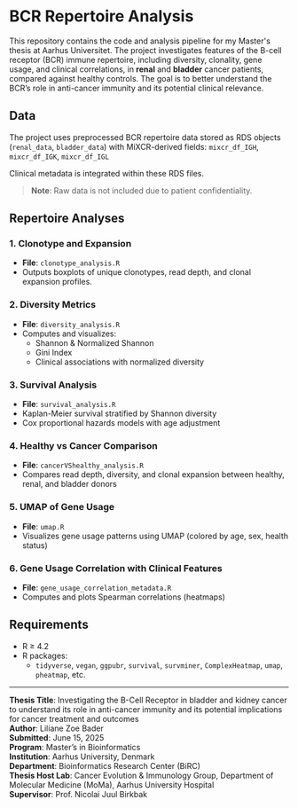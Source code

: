 # BCR Repertoire Analysis

This repository contains the code and analysis pipeline for my Master's thesis at Aarhus Universitet. The project investigates features of the B-cell receptor (BCR) immune repertoire, including diversity, clonality, gene usage, and clinical correlations, in **renal** and **bladder** cancer patients, compared against healthy controls. The goal is to better understand the BCR’s role in anti-cancer immunity and its potential clinical relevance.


## Data

The project uses preprocessed BCR repertoire data stored as RDS objects (`renal_data`, `bladder_data`) with MiXCR-derived fields:
`mixcr_df_IGH`, `mixcr_df_IGK`, `mixcr_df_IGL`

Clinical metadata is integrated within these RDS files.

> **Note**: Raw data is not included due to patient confidentiality. 

## Repertoire Analyses

### 1. Clonotype and Expansion
- **File**: `clonotype_analysis.R`
- Outputs boxplots of unique clonotypes, read depth, and clonal expansion profiles.

### 2. Diversity Metrics
- **File**: `diversity_analysis.R`
- Computes and visualizes:
  - Shannon & Normalized Shannon
  - Gini Index
  - Clinical associations with normalized diversity

### 3. Survival Analysis
- **File**: `survival_analysis.R`
- Kaplan-Meier survival stratified by Shannon diversity
- Cox proportional hazards models with age adjustment

### 4. Healthy vs Cancer Comparison
- **File**: `cancerVShealthy_analysis.R`
- Compares read depth, diversity, and clonal expansion between healthy, renal, and bladder donors

### 5. UMAP of Gene Usage
- **File**: `umap.R`
- Visualizes gene usage patterns using UMAP (colored by age, sex, health status)

### 6. Gene Usage Correlation with Clinical Features
- **File**: `gene_usage_correlation_metadata.R`
- Computes and plots Spearman correlations (heatmaps)

## Requirements

- R ≥ 4.2
- R packages:
  - `tidyverse`, `vegan`, `ggpubr`, `survival`, `survminer`, `ComplexHeatmap`, `umap`, `pheatmap`, etc.

---

**Thesis Title**: Investigating the B-Cell Receptor in bladder and kidney cancer to understand its role in anti-cancer immunity and its potential implications for cancer treatment and outcomes  
**Author**: Liliane Zoe Bader  
**Submitted**: June 15, 2025  
**Program**: Master’s in Bioinformatics  
**Institution**: Aarhus University, Denmark  
**Department**: Bioinformatics Research Center (BiRC)  
**Thesis Host Lab**: Cancer Evolution & Immunology Group, Department of Molecular Medicine (MoMa), Aarhus University Hospital  
**Supervisor**: Prof. Nicolai Juul Birkbak  

